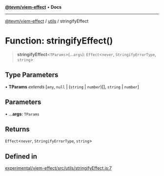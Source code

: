 [**@tevm/viem-effect**](../../README.md) • **Docs**

***

[@tevm/viem-effect](../../modules.md) / [utils](../README.md) / stringifyEffect

# Function: stringifyEffect()

> **stringifyEffect**\<`TParams`\>(...`args`): `Effect`\<`never`, `StringifyErrorType`, `string`\>

## Type Parameters

• **TParams** *extends* [`any`, `null` \| (`string` \| `number`)[], `string` \| `number`]

## Parameters

• ...**args**: `TParams`

## Returns

`Effect`\<`never`, `StringifyErrorType`, `string`\>

## Defined in

[experimental/viem-effect/src/utils/stringifyEffect.js:7](https://github.com/qbzzt/tevm-monorepo/blob/main/experimental/viem-effect/src/utils/stringifyEffect.js#L7)

